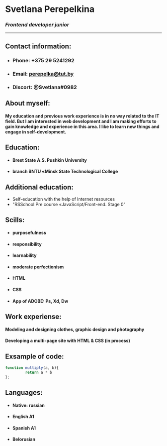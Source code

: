 #  **Svetlana Perepelkina**
### _**Frontend developer junior**_
************************************
## **Contact information:**
* ### Phone: +375 29 5241292
* ### Email: perepelka@tut.by
* ### Discort: @Svetlana#0982
## **About myself:**
#### My education and previous work experience is in no way related to the IT field. But I am interested in web development and I am making efforts to gain knowledge and experience in this area. I like to learn new things and engage in self-development. 
## **Education:** 
* #### Brest State A.S. Pushkin University
* #### branch BNTU «Minsk State Technological College
## **Additional education:**
* Self-education with the help of Internet resources
* "RSSchool Pre course «JavaScript/Front-end. Stage 0"
## **Scills:**
* #### purposefulness
* #### responsibility
* #### learnability
* #### moderate perfectionism
* #### HTML
* #### CSS
* #### App of ADOBE: Ps, Xd, Dw
## **Work experiense:**
#### Modeling and designing clothes, graphic design and photography
#### Developing a multi-page site with HTML & CSS (in process)
## **Exsample of code:**
```javascript
function multiply(a, b){
         return a * b
};
```
## **Languages:**
* #### Native: russian
* #### English A1
* #### Spanish A1
* #### Belorusian

